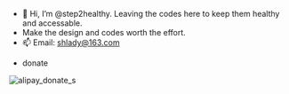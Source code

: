 - 👋 Hi, I’m @step2healthy. Leaving the codes here to keep them healthy and accessable.
- Make the design and codes worth the effort.
- 📫 Email: shlady@163.com


<!---
step2healthy/step2healthy is a ✨ special ✨ repository because its `README.md` (this file) appears on your GitHub profile.
You can click the Preview link to take a look at your changes.
--->
- donate

![alipay_donate_s](https://user-images.githubusercontent.com/98576100/152725279-189af05c-a42f-421d-9b29-c12495a88cf0.jpg)
